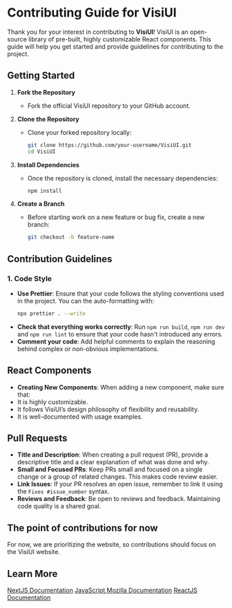 # Contributing Guide for VisiUI

Thank you for your interest in contributing to **VisiUI**! VisiUI is an open-source library of pre-built, highly customizable React components. This guide will help you get started and provide guidelines for contributing to the project.

## Getting Started

1. **Fork the Repository**
   - Fork the official VisiUI repository to your GitHub account.

2. **Clone the Repository**
   - Clone your forked repository locally:
     ```bash
     git clone https://github.com/your-username/VisiUI.git
     cd VisiUI
     ```

3. **Install Dependencies**
   - Once the repository is cloned, install the necessary dependencies:
     ```bash
     npm install
     ```

4. **Create a Branch**
   - Before starting work on a new feature or bug fix, create a new branch:
     ```bash
     git checkout -b feature-name
     ```

## Contribution Guidelines

### 1. Code Style

- **Use Prettier**: Ensure that your code follows the styling conventions used in the project. You can the auto-formatting with:
  ```bash
  npx prettier . --write
  ```
- **Check that everything works correctly**: Run ```npm run build```, ```npm run dev``` and ```npm run lint``` to ensure that your code hasn't introduced any errors.
- **Comment your code**: Add helpful comments to explain the reasoning behind complex or non-obvious implementations.

## React Components

- **Creating New Components**: When adding a new component, make sure that:
- It is highly customizable.
- It follows VisiUI’s design philosophy of flexibility and reusability.
- It is well-documented with usage examples.

## Pull Requests

- **Title and Description**: When creating a pull request (PR), provide a descriptive title and a clear explanation of what was done and why.
- **Small and Focused PRs**: Keep PRs small and focused on a single change or a group of related changes. This makes code review easier.
- **Link Issues**: If your PR resolves an open issue, remember to link it using the `Fixes #issue_number` syntax.
- **Reviews and Feedback**: Be open to reviews and feedback. Maintaining code quality is a shared goal.

## The point of contributions for now
For now, we are prioritizing the website, so contributions should focus on the VisiUI website.

## Learn More
[NextJS Documentation](https://nextjs.org/docs)
[JavaScript Mozilla Documentation](https://developer.mozilla.org/en-US/docs/Web/JavaScript)
[ReactJS Documentation](https://react.dev/learn)
